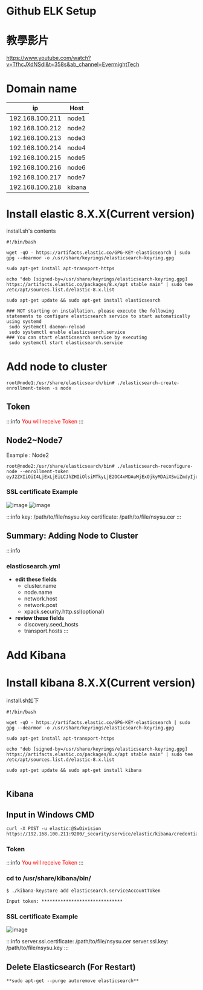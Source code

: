# Github ELK Setup

# 教學影片
https://www.youtube.com/watch?v=TfhcJXdNSdI&t=358s&ab_channel=EvermightTech

# Domain name

| ip | Host |
| -------- | -------- |
| 192.168.100.211     | node1     | 
| 192.168.100.212     | node2     | 
| 192.168.100.213     | node3     | 
| 192.168.100.214     | node4     | 
| 192.168.100.215     | node5     | 
| 192.168.100.216     | node6     |
| 192.168.100.217     | node7     | 
| 192.168.100.218     | kibana     | 

# Install elastic 8.X.X(Current version)

install.sh's contents
```
#!/bin/bash

wget -qO - https://artifacts.elastic.co/GPG-KEY-elasticsearch | sudo gpg --dearmor -o /usr/share/keyrings/elasticsearch-keyring.gpg

sudo apt-get install apt-transport-https

echo "deb [signed-by=/usr/share/keyrings/elasticsearch-keyring.gpg] https://artifacts.elastic.co/packages/8.x/apt stable main" | sudo tee /etc/apt/sources.list.d/elastic-8.x.list

sudo apt-get update && sudo apt-get install elasticsearch

```
```
### NOT starting on installation, please execute the following statements to configure elasticsearch service to start automatically using systemd
 sudo systemctl daemon-reload
 sudo systemctl enable elasticsearch.service
### You can start elasticsearch service by executing
 sudo systemctl start elasticsearch.service
```

# Add node to cluster

```root@node1:/usr/share/elasticsearch/bin# ./elasticsearch-create-enrollment-token -s node```

## Token
:::info
<font color="#f00">You will receive Token
</font>
:::

## Node2~Node7


Example : Node2
```
root@node2:/usr/share/elasticsearch/bin# ./elasticsearch-reconfigure-node --enrollment-token eyJ2ZXIiOiI4LjExLjEiLCJhZHIiOlsiMTkyLjE2OC4xMDAuMjExOjkyMDAiXSwiZmdyIjoiOGI1MGYxNTZhZGQ5ODFmYjg2MDY1YjgyOTc2YmFiYjMxNTE3NDY2OTQxM2Y3OGE3Y2Y4MDIzZDIzOTQ4NmZlOSIsImtleSI6IkVoZS1FNHdCNzNLbnVRUzI2MEVWOjBiTHF2c1g1VEdPdDA3bktpUHRiNlEifQ==
```
### SSL certificate Example

![image](https://hackmd.io/_uploads/ByqynS3rp.png)
![image](https://hackmd.io/_uploads/rJzX3B2rT.png)

:::info
key: /path/to/file/nsysu.key
certificate: /path/to/file/nsysu.cer
:::

## Summary: Adding Node to Cluster
:::info
### elasticsearch.yml
- **edit these fields**
    - cluster.name
    - node.name
    - network.host
    - network.post
    - xpack.security.http.ssl(optional)
- **review these fields**
    - discovery.seed_hosts
    - transport.hosts
:::


# Add Kibana

# Install kibana 8.X.X(Current version)

install.sh如下
```
#!/bin/bash

wget -qO - https://artifacts.elastic.co/GPG-KEY-elasticsearch | sudo gpg --dearmor -o /usr/share/keyrings/elasticsearch-keyring.gpg

sudo apt-get install apt-transport-https

echo "deb [signed-by=/usr/share/keyrings/elasticsearch-keyring.gpg] https://artifacts.elastic.co/packages/8.x/apt stable main" | sudo tee /etc/apt/sources.list.d/elastic-8.x.list

sudo apt-get update && sudo apt-get install kibana


```

## Kibana

## Input in Windows CMD 
```
curl -X POST -u elastic:@SwDivision https://192.168.100.211:9200/_security/service/elastic/kibana/credential/token/kibana_token
```


### Token
:::info
<font color="#f00">You will receive Token
</font>
:::


### cd to **/usr/share/kibana/bin/**
```
$ ./kibana-keystore add elasticsearch.serviceAccountToken

Input token: ******************************
```

### SSL certificate Example

![image](https://hackmd.io/_uploads/ByLq2H2Bp.png)

:::info
server.ssl.certificate: /path/to/file/nsysu.cer
server.ssl.key: /path/to/file/nsysu.key
:::




## Delete Elasticsearch (For Restart)
```
**sudo apt-get --purge autoremove elasticsearch**
```


